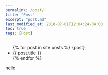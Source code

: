 ```yaml
---
permalink: /post/
title: "Post"
excerpt: "post.md"
last_modified_at: 2018-07-01T12:04:24-04:00
toc: true
tags: [Post]
---
```

<ul>
    {% for post in site.posts %}
      {post}
      <li>
        <a href="{{ post.url }}">{{ post.title }}</a>
      </li>
    {% endfor %}
</ul>
hello